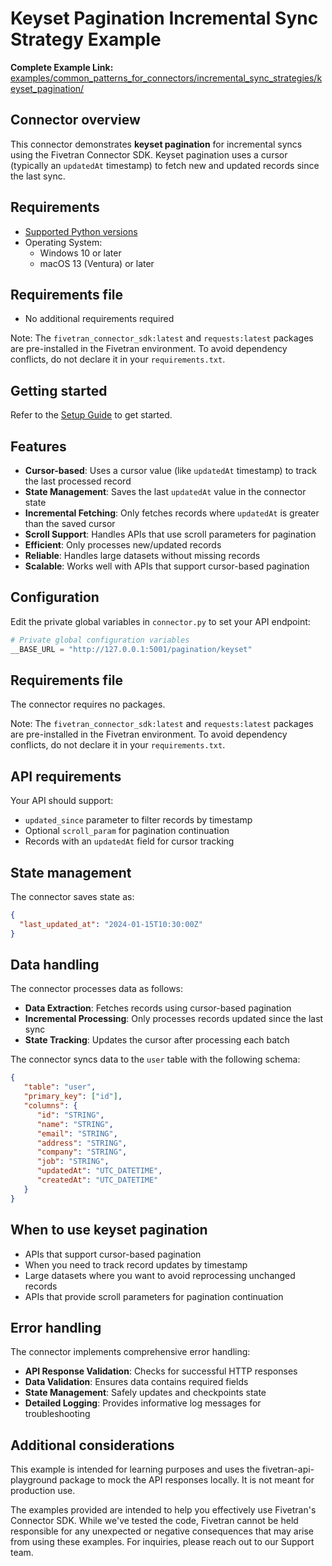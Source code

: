 # Keyset Pagination Incremental Sync Strategy Example

**Complete Example Link:** [examples/common_patterns_for_connectors/incremental_sync_strategies/keyset_pagination/](https://github.com/fivetran/fivetran_connector_sdk/tree/main/examples/common_patterns_for_connectors/incremental_sync_strategies/keyset_pagination/)

## Connector overview

This connector demonstrates **keyset pagination** for incremental syncs using the Fivetran Connector SDK. Keyset pagination uses a cursor (typically an `updatedAt` timestamp) to fetch new and updated records since the last sync.

## Requirements

* [Supported Python versions](https://github.com/fivetran/fivetran_connector_sdk/blob/main/README.md#requirements)   
* Operating System:  
  * Windows 10 or later  
  * macOS 13 (Ventura) or later

## Requirements file

* No additional requirements required

Note: The `fivetran_connector_sdk:latest` and `requests:latest` packages are pre-installed in the Fivetran environment. To avoid dependency conflicts, do not declare it in your `requirements.txt`.

## Getting started

Refer to the [Setup Guide](https://fivetran.com/docs/connectors/connector-sdk/setup-guide) to get started.

## Features

- **Cursor-based**: Uses a cursor value (like `updatedAt` timestamp) to track the last processed record
- **State Management**: Saves the last `updatedAt` value in the connector state
- **Incremental Fetching**: Only fetches records where `updatedAt` is greater than the saved cursor
- **Scroll Support**: Handles APIs that use scroll parameters for pagination
- **Efficient**: Only processes new/updated records
- **Reliable**: Handles large datasets without missing records
- **Scalable**: Works well with APIs that support cursor-based pagination

## Configuration

Edit the private global variables in `connector.py` to set your API endpoint:

```python
# Private global configuration variables
__BASE_URL = "http://127.0.0.1:5001/pagination/keyset"
```

## Requirements file

The connector requires no packages.

Note: The `fivetran_connector_sdk:latest` and `requests:latest` packages are pre-installed in the Fivetran environment. To avoid dependency conflicts, do not declare it in your `requirements.txt`.

## API requirements

Your API should support:
- `updated_since` parameter to filter records by timestamp
- Optional `scroll_param` for pagination continuation
- Records with an `updatedAt` field for cursor tracking

## State management

The connector saves state as:
```json
{
  "last_updated_at": "2024-01-15T10:30:00Z"
}
```

## Data handling

The connector processes data as follows:
- **Data Extraction**: Fetches records using cursor-based pagination
- **Incremental Processing**: Only processes records updated since the last sync
- **State Tracking**: Updates the cursor after processing each batch

The connector syncs data to the `user` table with the following schema:

```json
{
   "table": "user",
   "primary_key": ["id"],
   "columns": {
      "id": "STRING",
      "name": "STRING",
      "email": "STRING",
      "address": "STRING",
      "company": "STRING",
      "job": "STRING",
      "updatedAt": "UTC_DATETIME",
      "createdAt": "UTC_DATETIME"
   }
}
```

## When to use keyset pagination

- APIs that support cursor-based pagination
- When you need to track record updates by timestamp
- Large datasets where you want to avoid reprocessing unchanged records
- APIs that provide scroll parameters for pagination continuation

## Error handling

The connector implements comprehensive error handling:
- **API Response Validation**: Checks for successful HTTP responses
- **Data Validation**: Ensures data contains required fields
- **State Management**: Safely updates and checkpoints state
- **Detailed Logging**: Provides informative log messages for troubleshooting

## Additional considerations

This example is intended for learning purposes and uses the fivetran-api-playground package to mock the API responses locally. It is not meant for production use.

The examples provided are intended to help you effectively use Fivetran's Connector SDK. While we've tested the code, Fivetran cannot be held responsible for any unexpected or negative consequences that may arise from using these examples. For inquiries, please reach out to our Support team. 